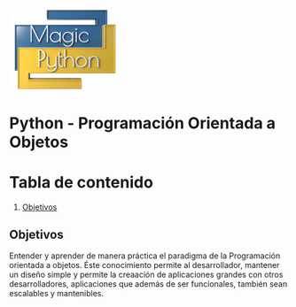 <img src="../../images/LogoMagicPython.png" width="200">

# Python - Programación Orientada a Objetos

# Tabla de contenido
1. [Objetivos](#objectives)


## Objetivos <a name="objectives"></a>
Entender y aprender de manera práctica el paradigma de la Programación orientada a objetos. Éste conocimiento permite al desarrollador, mantener un diseño simple y permite la creaación de aplicaciones grandes con otros desarrolladores, aplicaciones que además de ser funcionales, también sean escalables y mantenibles. 
